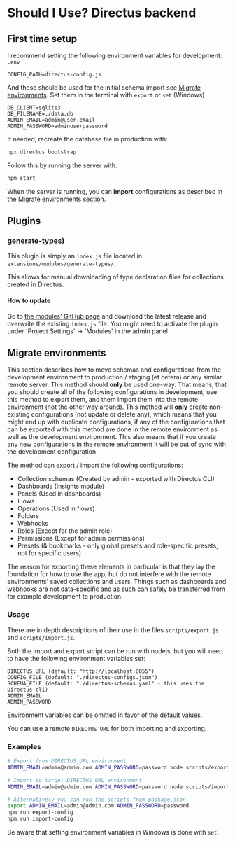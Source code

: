 # Should I Use? Directus backend

## First time setup
I recommend setting the following environment variables for development:
`.env`
```
CONFIG_PATH=directus-config.js
```

And these should be used for the initial schema import see [Migrate environments](#migrate-environments). Set them in the terminal with `export` or `set` (Windows)
```
DB_CLIENT=sqlite3
DB_FILENAME=./data.db
ADMIN_EMAIL=admin@user.email
ADMIN_PASSWORD=adminuserpassword
```

If needed, recreate the database file in production with:
```sh
npx directus bootstrap
```

Follow this by running the server with:
```sh
npm start
```

When the server is running, you can **import** configurations as described in the [Migrate environments section](#migrate-environments).

## Plugins
### [generate-types](https://github.com/maltejur/directus-extension-generate-types "GitHub"))
This plugin is simply an `index.js` file located in `extensions/modules/generate-types/`.

This allows for manual downloading of type declaration files for collections created in Directus.

#### How to update
Go to [the modules' GitHub page](https://github.com/maltejur/directus-extension-generate-types "GitHub") and download the latest release and overwrite the existing `index.js` file. You might need to activate the plugin under 'Project Settings' -> 'Modules' in the admin panel.

## Migrate environments
This section describes how to move schemas and configurations from the development environment to production / staging (et cetera) or any similar remote server.
This method should **only** be used one-way. That means, that you should create all of the following configurations in development, use this method to export them, and them import them into the remote environment (not the other way around). This method will **only** create non-existing configurations (not update or delete any), which means that you might end up with duplicate configurations, if any of the configurations that can be exported with this method are done in the remote environment as well as the development environment. This also means that if you create any new configurations in the remote environment it will be out of sync with the development configuration.

The method can export / import the following configurations:
* Collection schemas (Created by admin - exported with Directus CLI)
* Dashboards (Insights module)
* Panels (Used in dashboards)
* Flows
* Operations (Used in flows)
* Folders
* Webhooks
* Roles (Except for the admin role)
* Permissions (Except for admin permissions)
* Presets (& bookmarks - only global presets and role-specific presets, not for specific users)

The reason for exporting these elements in particular is that they lay the foundation for how to use the app, but do not interfere with the remote environments' saved collections and users. Things such as dashboards and webhooks are not data-specific and as such can safely be transferred from for example development to production.

### Usage
There are in depth descriptions of their use in the files `scripts/export.js` and `scripts/import.js`.

Both the import and export script can be run with nodejs, but you will need to have the following environment variables set:
```
DIRECTUS_URL (default: "http://localhost:8055")
CONFIG_FILE (default: "./directus-configs.json")
SCHEMA_FILE (default: "./directus-schemas.yaml" - this uses the Directus cli)
ADMIN_EMAIL
ADMIN_PASSWORD
```
Environment variables can be omitted in favor of the default values.

You can use a remote `DIRECTUS_URL` for both importing and exporting.

### Examples
```bash
# Export from DIRECTUS_URL environment
ADMIN_EMAIL=admin@admin.com ADMIN_PASSWORD=password node scripts/export.js

# Import to target DIRECTUS_URL environment
ADMIN_EMAIL=admin@admin.com ADMIN_PASSWORD=password node scripts/import.js

# Alternatively you can run the scripts from package.json
export ADMIN_EMAIL=admin@admin.com ADMIN_PASSWORD=password
npm run export-config
npm run import-config
```

Be aware that setting environment variables in Windows is done with `set`.
